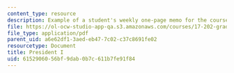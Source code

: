 ```yaml
---
content_type: resource
description: Example of a student's weekly one-page memo for the course.
file: https://ol-ocw-studio-app-qa.s3.amazonaws.com/courses/17-202-graduate-seminar-in-american-politics-ii-spring-2010/6152906056bf9dab0b7c611b7fe91f84_MIT17_202S10_President_I.pdf
file_type: application/pdf
parent_uid: a6e62df1-3aed-eb47-7c02-c37c8691fe02
resourcetype: Document
title: President I
uid: 61529060-56bf-9dab-0b7c-611b7fe91f84
---
```

